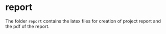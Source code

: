 # report

The folder `report` contains the latex files for creation of project report and the pdf of the report.
